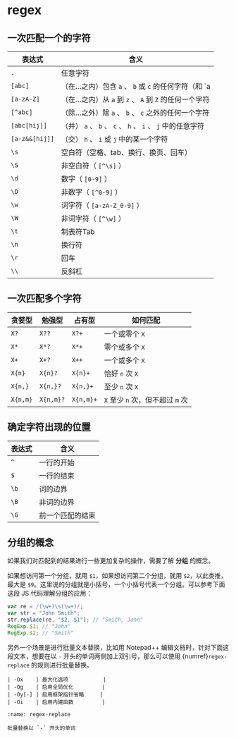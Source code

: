 # regex

## 一次匹配一个的字符

| 表达式         | 含义                                                         |
| -------------- | ------------------------------------------------------------ |
| `.`            | 任意字符                                                     |
| `[abc]`        | （在…之内）包含 `a` 、 `b` 或 `c` 的任何字符（和 `a|b|c` 作用相同） |
| `[a-zA-Z]`     | （在…之内）从 `a` 到 `z` 、 `A` 到 `Z` 的任何一个字符        |
| `[^abc]`       | （除…之外）除 `a` 、 `b` 、 `c` 之外的任何一个字符           |
| `[abc[hij]]`   | （并） `a` 、 `b` 、 `c` 、 `h` 、 `i` 、 `j` 中的任意字符   |
| `[a-z&&[hij]]` | （交） `h` 、 `i` 或 `j` 中的某一个字符                      |
| `\s`           | 空白符（空格、tab、换行、换页、回车）                        |
| `\S`           | 非空白符（ `[^\s]` ）                                        |
| `\d`           | 数字（ `[0-9]` ）                                            |
| `\D`           | 非数字（ `[^0-9]` ）                                         |
| `\w`           | 词字符（ `[a-zA-Z_0-9]` ）                                   |
| `\W`           | 非词字符（ `[^\w]` ）                                        |
| `\t`           | 制表符Tab                                                    |
| `\n`           | 换行符                                                       |
| `\r`           | 回车                                                         |
| `\\`           | 反斜杠                                                       |

## 一次匹配多个字符

| 贪婪型   | 勉强型    | 占有型    | 如何匹配                         |
| -------- | --------- | --------- | -------------------------------- |
| `X?`     | `X??`     | `X?+`     | 一个或零个 `X`                   |
| `X*`     | `X*?`     | `X*+`     | 零个或多个 `X`                   |
| `X+`     | `X+?`     | `X++`     | 一个或多个 `X`                   |
| `X{n}`   | `X{n}?`   | `X{n}+`   | 恰好 `n` 次 `X`                  |
| `X{n,}`  | `X{n,}?`  | `X{n,}+`  | 至少 `n` 次 `X`                  |
| `X{n,m}` | `X{n,m}?` | `X{n,m}+` | `X` 至少 `n` 次，但不超过 `m` 次 |

## 确定字符出现的位置

| 表达式 | 含义             |
| ------ | ---------------- |
| `^`    | 一行的开始       |
| `$`    | 一行的结束       |
| `\b`   | 词的边界         |
| `\B`   | 非词的边界       |
| `\G`   | 前一个匹配的结束 |

## 分组的概念

如果我们对匹配到的结果进行一些更加复杂的操作，需要了解 **分组** 的概念。

如果想访问第一个分组，就用 `$1`，如果想访问第二个分组，就用 `$2`，以此类推，最大是 `$9`。这里说的分组就是小括号，一个小括号代表一个分组。可以参考下面这段 JS 代码理解分组的应用：

```js
var re = /(\w+)\s(\w+)/;
var str = "John Smith";
str.replace(re, "$2, $1"); // "Smith, John"
RegExp.$1; // "John"
RegExp.$2; // "Smith"
```

另外一个场景是进行批量文本替换，比如用 Notepad++ 编辑文档时，针对下面这段文本，想要在以 `-` 开头的单词两侧加上双引号，那么可以使用 {numref}`regex-replace` 的规则进行批量替换。

```text
| -Ox    | 最大化选项           |
| -Og    | 启用全局优化         |
| -Oy[-] | 启用框架指针省略     |
| -Oi    | 启用内建函数         |
```

```{figure} ../_static/images/regex-replace.png
:name: regex-replace

批量替换以 `-` 开头的单词
```
